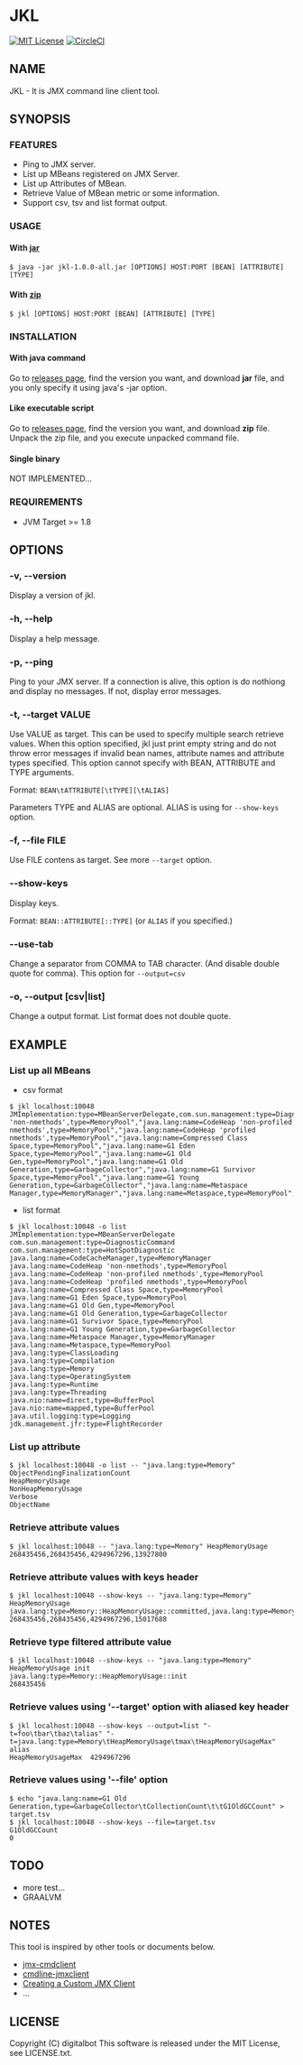 JKL
=====

[![MIT License](http://img.shields.io/badge/license-MIT-blue.svg?style=flat)](LICENSE)
[![CircleCI](https://circleci.com/gh/digitalbot/jkl.svg?style=svg)](https://circleci.com/gh/digitalbot/jkl)

NAME
-----

JKL - It is JMX command line client tool.


SYNOPSIS
-----

### FEATURES
- Ping to JMX server.
- List up MBeans registered on JMX Server.
- List up Attributes of MBean.
- Retrieve Value of MBean metric or some information.
- Support csv, tsv and list format output.


### USAGE
#### With [jar](https://github.com/digitalbot/jkl/releases/download/1.0.0/jkl-1.0.0-all.jar)
```
$ java -jar jkl-1.0.0-all.jar [OPTIONS] HOST:PORT [BEAN] [ATTRIBUTE] [TYPE]
```
#### With [zip](https://github.com/digitalbot/jkl/releases/download/1.0.0/jkl-1.0.0-zip)
```
$ jkl [OPTIONS] HOST:PORT [BEAN] [ATTRIBUTE] [TYPE]
```

### INSTALLATION
#### With java command
Go to [releases page](https://github.com/digitalbot/jkl/releases/), find the version you want, and download **jar** file, and you only specify it using java's -jar option.

#### Like executable script
Go to [releases page](https://github.com/digitalbot/jkl/releases/), find the version you want, and download **zip** file. Unpack the zip file, and you execute unpacked command file.

#### Single binary
NOT IMPLEMENTED...


### REQUIREMENTS
- JVM Target >= 1.8


OPTIONS
-----

### -v, --version
Display a version of jkl.

### -h, --help
Display a help message.

### -p, --ping
Ping to your JMX server. If a connection is alive, this option is do nothiong and display no messages. If not, display error messages.

### -t, --target VALUE
Use VALUE as target. This can be used to specify multiple search retrieve values. When this option specified, jkl just print empty string and do not throw error messages if invalid bean names, attribute names and attribute types specified. This option cannot specify with BEAN, ATTRIBUTE and TYPE arguments.

Format: `BEAN\tATTRIBUTE[\tTYPE][\tALIAS]`

Parameters TYPE and ALIAS are optional. ALIAS is using for `--show-keys` option.

### -f, --file FILE
Use FILE contens as target. See more `--target` option.

### --show-keys
Display keys. 

Format: `BEAN::ATTRIBUTE[::TYPE]` (or `ALIAS` if you specified.)


### --use-tab
Change a separator from COMMA to TAB character. (And disable double quote for comma).
This option for `--output=csv`

### -o, --output [csv|list]
Change a output format.
List format does not double quote.


EXAMPLE
-----

### List up all MBeans
- csv format
```
$ jkl localhost:10048
JMImplementation:type=MBeanServerDelegate,com.sun.management:type=DiagnosticCommand,com.sun.management:type=HotSpotDiagnostic,"java.lang:name=CodeCacheManager,type=MemoryManager","java.lang:name=CodeHeap 'non-nmethods',type=MemoryPool","java.lang:name=CodeHeap 'non-profiled nmethods',type=MemoryPool","java.lang:name=CodeHeap 'profiled nmethods',type=MemoryPool","java.lang:name=Compressed Class Space,type=MemoryPool","java.lang:name=G1 Eden Space,type=MemoryPool","java.lang:name=G1 Old Gen,type=MemoryPool","java.lang:name=G1 Old Generation,type=GarbageCollector","java.lang:name=G1 Survivor Space,type=MemoryPool","java.lang:name=G1 Young Generation,type=GarbageCollector","java.lang:name=Metaspace Manager,type=MemoryManager","java.lang:name=Metaspace,type=MemoryPool",java.lang:type=ClassLoading,java.lang:type=Compilation,java.lang:type=Memory,java.lang:type=OperatingSystem,java.lang:type=Runtime,java.lang:type=Threading,"java.nio:name=direct,type=BufferPool","java.nio:name=mapped,type=BufferPool",java.util.logging:type=Logging,jdk.management.jfr:type=FlightRecorder
```

- list format
```
$ jkl localhost:10048 -o list
JMImplementation:type=MBeanServerDelegate
com.sun.management:type=DiagnosticCommand
com.sun.management:type=HotSpotDiagnostic
java.lang:name=CodeCacheManager,type=MemoryManager
java.lang:name=CodeHeap 'non-nmethods',type=MemoryPool
java.lang:name=CodeHeap 'non-profiled nmethods',type=MemoryPool
java.lang:name=CodeHeap 'profiled nmethods',type=MemoryPool
java.lang:name=Compressed Class Space,type=MemoryPool
java.lang:name=G1 Eden Space,type=MemoryPool
java.lang:name=G1 Old Gen,type=MemoryPool
java.lang:name=G1 Old Generation,type=GarbageCollector
java.lang:name=G1 Survivor Space,type=MemoryPool
java.lang:name=G1 Young Generation,type=GarbageCollector
java.lang:name=Metaspace Manager,type=MemoryManager
java.lang:name=Metaspace,type=MemoryPool
java.lang:type=ClassLoading
java.lang:type=Compilation
java.lang:type=Memory
java.lang:type=OperatingSystem
java.lang:type=Runtime
java.lang:type=Threading
java.nio:name=direct,type=BufferPool
java.nio:name=mapped,type=BufferPool
java.util.logging:type=Logging
jdk.management.jfr:type=FlightRecorder
```

### List up attribute
```
$ jkl localhost:10048 -o list -- "java.lang:type=Memory"
ObjectPendingFinalizationCount
HeapMemoryUsage
NonHeapMemoryUsage
Verbose
ObjectName
```

### Retrieve attribute values
```
$ jkl localhost:10048 -- "java.lang:type=Memory" HeapMemoryUsage
268435456,268435456,4294967296,13927800
```

### Retrieve attribute values with keys header
```
$ jkl localhost:10048 --show-keys -- "java.lang:type=Memory" HeapMemoryUsage
java.lang:type=Memory::HeapMemoryUsage::committed,java.lang:type=Memory::HeapMemoryUsage::init,java.lang:type=Memory::HeapMemoryUsage::max,java.lang:type=Memory::HeapMemoryUsage::used
268435456,268435456,4294967296,15017688
```

### Retrieve type filtered attribute value 
```
$ jkl localhost:10048 --show-keys -- "java.lang:type=Memory" HeapMemoryUsage init
java.lang:type=Memory::HeapMemoryUsage::init
268435456
```

### Retrieve values using '--target' option with aliased key header 
```
$ jkl localhost:10048 --show-keys --output=list "-t=foo\tbar\tbaz\talias" "-t=java.lang:type=Memory\tHeapMemoryUsage\tmax\tHeapMemoryUsageMax"
alias	
HeapMemoryUsageMax	4294967296
```

### Retrieve values using '--file' option
```
$ echo "java.lang:name=G1 Old Generation,type=GarbageCollector\tCollectionCount\t\tG1OldGCCount" > target.tsv
$ jkl localhost:10048 --show-keys --file=target.tsv
G1OldGCCount
0
```


TODO
-----

- more test...
- GRAALVM


NOTES
-----

This tool is inspired by other tools or documents below.
- [jmx-cmdclient](https://github.com/uzresk/jmx-cmdclient)
- [cmdline-jmxclient](http://crawler.archive.org/cmdline-jmxclient/)
- [Creating a Custom JMX Client](https://docs.oracle.com/javase/tutorial/jmx/remote/custom.html)
- ...


LICENSE
-----
Copyright (C) digitalbot
This software is released under the MIT License, see LICENSE.txt.
